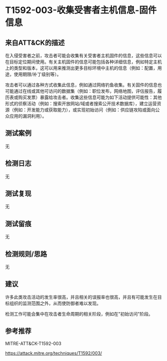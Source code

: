 # T1592-003-收集受害者主机信息-固件信息

## 来自ATT&CK的描述

在入侵受害者之前，攻击者可能会收集有关受害者主机固件的信息，这些信息可以在目标定位期间使用。有关主机固件的信息可能包括各种详细信息，例如特定主机上的类型和版本，这可以用来推测出更多目标环境中主机的信息（例如：配置，用途，使用期限/补丁级别等）。

攻击者可以通过各种方式收集此信息，例如通过网络钓鱼收集。有关固件的信息也可能通过在线或其他可访问的数据集（例如：职位发布，网络地图，评估报告，履历表或购买发票）暴露给攻击者。收集这些信息可能为如下活动提供可能性：其他形式的侦察活动（例如：搜索开放网站/域或者搜索公开技术数据库），建立运营资源（例如：开发能力或获取能力），或实现初始访问（例如：供应链攻陷或面向公众应用的漏洞利用）。

## 测试案例

无

## 检测日志

无

## 测试复现

无

## 测试留痕

无

## 检测规则/思路

无

## 建议

许多此类攻击活动的发生率很高，并且相关的误报率也很高，并且有可能发生在目标组织的监测范围之外，从而使防御者难以发现。

检测工作可能会集中在攻击者生命周期的相关阶段，例如在"初始访问"阶段。

## 参考推荐

MITRE-ATT&CK-T1592-003

<https://attack.mitre.org/techniques/T1592/003/>
